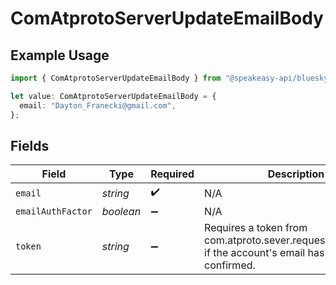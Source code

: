 # ComAtprotoServerUpdateEmailBody

## Example Usage

```typescript
import { ComAtprotoServerUpdateEmailBody } from "@speakeasy-api/bluesky/models/operations";

let value: ComAtprotoServerUpdateEmailBody = {
  email: "Dayton_Franecki@gmail.com",
};
```

## Fields

| Field                                                                                                 | Type                                                                                                  | Required                                                                                              | Description                                                                                           |
| ----------------------------------------------------------------------------------------------------- | ----------------------------------------------------------------------------------------------------- | ----------------------------------------------------------------------------------------------------- | ----------------------------------------------------------------------------------------------------- |
| `email`                                                                                               | *string*                                                                                              | :heavy_check_mark:                                                                                    | N/A                                                                                                   |
| `emailAuthFactor`                                                                                     | *boolean*                                                                                             | :heavy_minus_sign:                                                                                    | N/A                                                                                                   |
| `token`                                                                                               | *string*                                                                                              | :heavy_minus_sign:                                                                                    | Requires a token from com.atproto.sever.requestEmailUpdate if the account's email has been confirmed. |